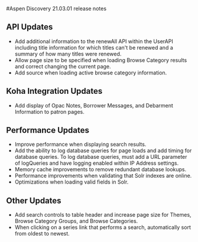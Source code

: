 #Aspen Discovery 21.03.01 release notes
## API Updates
- Add additional information to the renewAll API within the UserAPI including title information for which titles can't be renewed and a summary of how many titles were renewed. 
- Allow page size to be specified when loading Browse Category results and correct changing the current page. 
- Add source when loading active browse category information. 

## Koha Integration Updates
- Add display of Opac Notes, Borrower Messages, and Debarment Information to patron pages. 

## Performance Updates
- Improve performance when displaying search results.
- Add the ability to log database queries for page loads and add timing for database queries. To log database queries, must add a URL parameter of logQueries and have logging enabled within IP Address settings.
- Memory cache improvements to remove redundant database lookups.
- Performance improvements when validating that Solr indexes are online. 
- Optimizations when loading valid fields in Solr.   

## Other Updates
- Add search controls to table header and increase page size for Themes, Browse Category Groups, and Browse Categories.
- When clicking on a series link that performs a search, automatically sort from oldest to newest. 
